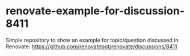 # renovate-example-for-discussion-8411
Simple repository to show an example for topic/question discussed in Renovate: https://github.com/renovatebot/renovate/discussions/8411
